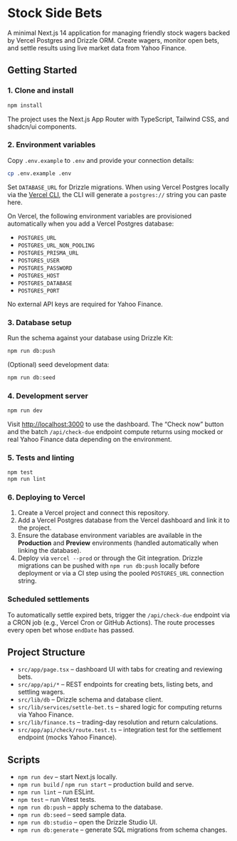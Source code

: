 # Stock Side Bets

A minimal Next.js 14 application for managing friendly stock wagers backed by Vercel Postgres and Drizzle ORM. Create wagers, monitor open bets, and settle results using live market data from Yahoo Finance.

## Getting Started

### 1. Clone and install

```bash
npm install
```

The project uses the Next.js App Router with TypeScript, Tailwind CSS, and shadcn/ui components.

### 2. Environment variables

Copy `.env.example` to `.env` and provide your connection details:

```bash
cp .env.example .env
```

Set `DATABASE_URL` for Drizzle migrations. When using Vercel Postgres locally via the [Vercel CLI](https://vercel.com/docs/storage/vercel-postgres/local-development), the CLI will generate a `postgres://` string you can paste here.

On Vercel, the following environment variables are provisioned automatically when you add a Vercel Postgres database:

- `POSTGRES_URL`
- `POSTGRES_URL_NON_POOLING`
- `POSTGRES_PRISMA_URL`
- `POSTGRES_USER`
- `POSTGRES_PASSWORD`
- `POSTGRES_HOST`
- `POSTGRES_DATABASE`
- `POSTGRES_PORT`

No external API keys are required for Yahoo Finance.

### 3. Database setup

Run the schema against your database using Drizzle Kit:

```bash
npm run db:push
```

(Optional) seed development data:

```bash
npm run db:seed
```

### 4. Development server

```bash
npm run dev
```

Visit [http://localhost:3000](http://localhost:3000) to use the dashboard. The “Check now” button and the batch `/api/check-due` endpoint compute returns using mocked or real Yahoo Finance data depending on the environment.

### 5. Tests and linting

```bash
npm test
npm run lint
```

### 6. Deploying to Vercel

1. Create a Vercel project and connect this repository.
2. Add a Vercel Postgres database from the Vercel dashboard and link it to the project.
3. Ensure the database environment variables are available in the **Production** and **Preview** environments (handled automatically when linking the database).
4. Deploy via `vercel --prod` or through the Git integration. Drizzle migrations can be pushed with `npm run db:push` locally before deployment or via a CI step using the pooled `POSTGRES_URL` connection string.

### Scheduled settlements

To automatically settle expired bets, trigger the `/api/check-due` endpoint via a CRON job (e.g., Vercel Cron or GitHub Actions). The route processes every open bet whose `endDate` has passed.

## Project Structure

- `src/app/page.tsx` – dashboard UI with tabs for creating and reviewing bets.
- `src/app/api/*` – REST endpoints for creating bets, listing bets, and settling wagers.
- `src/lib/db` – Drizzle schema and database client.
- `src/lib/services/settle-bet.ts` – shared logic for computing returns via Yahoo Finance.
- `src/lib/finance.ts` – trading-day resolution and return calculations.
- `src/app/api/check/route.test.ts` – integration test for the settlement endpoint (mocks Yahoo Finance).

## Scripts

- `npm run dev` – start Next.js locally.
- `npm run build` / `npm run start` – production build and serve.
- `npm run lint` – run ESLint.
- `npm test` – run Vitest tests.
- `npm run db:push` – apply schema to the database.
- `npm run db:seed` – seed sample data.
- `npm run db:studio` – open the Drizzle Studio UI.
- `npm run db:generate` – generate SQL migrations from schema changes.
